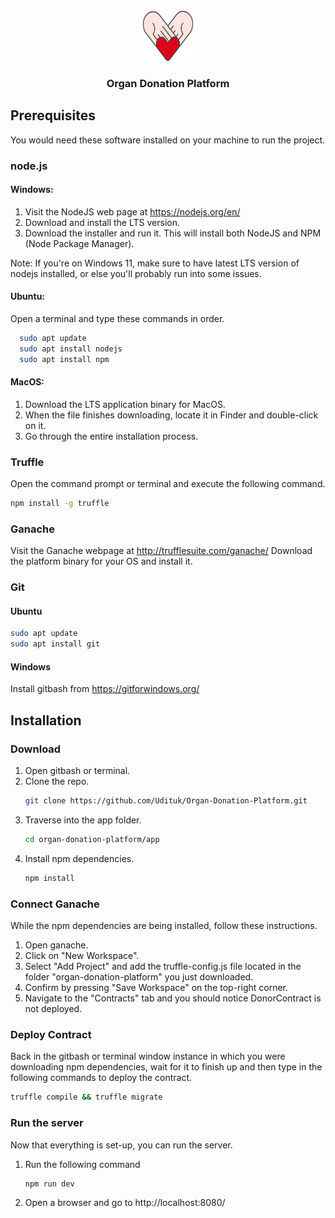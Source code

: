 <br />
<div align="center">
  <a href="https://github.com/Udituk/Organ-Donation-Platform">
    <img src="app/src/images/organ-donation-logo-new.svg" alt="Logo" width="80" height="80">
  </a>
</div>

<h3 align="center">Organ Donation Platform</h3>

## Prerequisites

You would need these software installed on your machine to run the project.

### node.js

#### Windows:

1. Visit the NodeJS web page at https://nodejs.org/en/
2. Download and install the LTS version.
3. Download the installer and run it. This will install both NodeJS and NPM (Node
   Package Manager).

Note: If you're on Windows 11, make sure to have latest LTS version of nodejs installed, or else you'll probably run into some issues.


#### Ubuntu:

Open a terminal and type these commands in order.

```sh
  sudo apt update
  sudo apt install nodejs
  sudo apt install npm
```

#### MacOS:

1. Download the LTS application binary for MacOS.
2. When the file finishes downloading, locate it in Finder and double-click on it.
3. Go through the entire installation process.

### Truffle

Open the command prompt or terminal and execute the following command.

```sh
npm install -g truffle
```

### Ganache

Visit the Ganache webpage at http://trufflesuite.com/ganache/
Download the platform binary for your OS and install it.

### Git

#### Ubuntu

```sh
sudo apt update
sudo apt install git
```

#### Windows

Install gitbash from https://gitforwindows.org/

## Installation

### Download

1. Open gitbash or terminal.
2. Clone the repo.
   ```sh
   git clone https://github.com/Udituk/Organ-Donation-Platform.git
   ```
3. Traverse into the app folder.
   ```sh
   cd organ-donation-platform/app
   ```
4. Install npm dependencies.
   ```sh
   npm install
   ```

### Connect Ganache

While the npm dependencies are being installed, follow these instructions.

1. Open ganache.
2. Click on "New Workspace".
3. Select "Add Project" and add the truffle-config.js file located in the folder "organ-donation-platform" you just downloaded.
4. Confirm by pressing "Save Workspace" on the top-right corner.
5. Navigate to the "Contracts" tab and you should notice DonorContract is not deployed.

### Deploy Contract

Back in the gitbash or terminal window instance in which you were downloading npm dependencies, wait for it to finish up and then type in the following commands to deploy the contract.

```sh
truffle compile && truffle migrate
```

### Run the server

Now that everything is set-up, you can run the server.

1. Run the following command
   ```sh
   npm run dev
   ```
2. Open a browser and go to http://localhost:8080/
